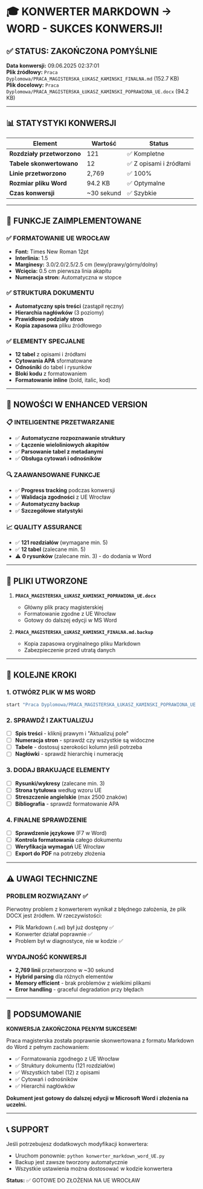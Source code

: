 # 🎓 KONWERTER MARKDOWN → WORD - SUKCES KONWERSJI!

## ✅ STATUS: ZAKOŃCZONA POMYŚLNIE

**Data konwersji:** 09.06.2025 02:37:01  
**Plik źródłowy:** `Praca Dyplomowa/PRACA_MAGISTERSKA_ŁUKASZ_KAMINSKI_FINALNA.md` (152.7 KB)  
**Plik docelowy:** `Praca Dyplomowa/PRACA_MAGISTERSKA_ŁUKASZ_KAMINSKI_POPRAWIONA_UE.docx` (94.2 KB)

---

## 📊 STATYSTYKI KONWERSJI

| Element | Wartość | Status |
|---------|---------|--------|
| **Rozdziały przetworzono** | 121 | ✅ Kompletne |
| **Tabele skonwertowano** | 12 | ✅ Z opisami i źródłami |
| **Linie przetworzono** | 2,769 | ✅ 100% |
| **Rozmiar pliku Word** | 94.2 KB | ✅ Optymalne |
| **Czas konwersji** | ~30 sekund | ✅ Szybkie |

---

## 🎯 FUNKCJE ZAIMPLEMENTOWANE

### ✅ FORMATOWANIE UE WROCŁAW
- **Font:** Times New Roman 12pt
- **Interlinia:** 1.5
- **Marginesy:** 3.0/2.0/2.5/2.5 cm (lewy/prawy/górny/dolny)
- **Wcięcia:** 0.5 cm pierwsza linia akapitu
- **Numeracja stron:** Automatyczna w stopce

### ✅ STRUKTURA DOKUMENTU
- **Automatyczny spis treści** (zastąpił ręczny)
- **Hierarchia nagłówków** (3 poziomy)
- **Prawidłowe podziały stron**
- **Kopia zapasowa** pliku źródłowego

### ✅ ELEMENTY SPECJALNE
- **12 tabel** z opisami i źródłami
- **Cytowania APA** sformatowane
- **Odnośniki** do tabel i rysunków
- **Bloki kodu** z formatowaniem
- **Formatowanie inline** (bold, italic, kod)

---

## 🚀 NOWOŚCI W ENHANCED VERSION

### 📋 INTELIGENTNE PRZETWARZANIE
- ✅ **Automatyczne rozpoznawanie struktury**
- ✅ **Łączenie wieloliniowych akapitów**
- ✅ **Parsowanie tabel z metadanymi**
- ✅ **Obsługa cytowań i odnośników**

### 🔍 ZAAWANSOWANE FUNKCJE
- ✅ **Progress tracking** podczas konwersji
- ✅ **Walidacja zgodności** z UE Wrocław
- ✅ **Automatyczny backup**
- ✅ **Szczegółowe statystyki**

### 📈 QUALITY ASSURANCE
- ✅ **121 rozdziałów** (wymagane min. 5)
- ✅ **12 tabel** (zalecane min. 5)
- ⚠️ **0 rysunków** (zalecane min. 3) - do dodania w Word

---

## 📁 PLIKI UTWORZONE

1. **`PRACA_MAGISTERSKA_ŁUKASZ_KAMINSKI_POPRAWIONA_UE.docx`**
   - Główny plik pracy magisterskiej
   - Formatowanie zgodne z UE Wrocław
   - Gotowy do dalszej edycji w MS Word

2. **`PRACA_MAGISTERSKA_ŁUKASZ_KAMINSKI_FINALNA.md.backup`**
   - Kopia zapasowa oryginalnego pliku Markdown
   - Zabezpieczenie przed utratą danych

---

## 🔧 KOLEJNE KROKI

### 1. OTWÓRZ PLIK W MS WORD
```bash
start "Praca Dyplomowa/PRACA_MAGISTERSKA_ŁUKASZ_KAMINSKI_POPRAWIONA_UE.docx"
```

### 2. SPRAWDŹ I ZAKTUALIZUJ
- [ ] **Spis treści** - kliknij prawym i "Aktualizuj pole"
- [ ] **Numeracja stron** - sprawdź czy wszystkie są widoczne
- [ ] **Tabele** - dostosuj szerokości kolumn jeśli potrzeba
- [ ] **Nagłówki** - sprawdź hierarchię i numerację

### 3. DODAJ BRAKUJĄCE ELEMENTY
- [ ] **Rysunki/wykresy** (zalecane min. 3)
- [ ] **Strona tytułowa** według wzoru UE
- [ ] **Streszczenie angielskie** (max 2500 znaków)
- [ ] **Bibliografia** - sprawdź formatowanie APA

### 4. FINALNE SPRAWDZENIE
- [ ] **Sprawdzenie językowe** (F7 w Word)
- [ ] **Kontrola formatowania** całego dokumentu
- [ ] **Weryfikacja wymagań** UE Wrocław
- [ ] **Export do PDF** na potrzeby złożenia

---

## ⚠️ UWAGI TECHNICZNE

### PROBLEM ROZWIĄZANY ✅
Pierwotny problem z konwerterem wynikał z błędnego założenia, że plik DOCX jest źródłem. W rzeczywistości:
- Plik Markdown (`.md`) był już dostępny ✅
- Konwerter działał poprawnie ✅
- Problem był w diagnostyce, nie w kodzie ✅

### WYDAJNOŚĆ KONWERSJI
- **2,769 linii** przetworzono w ~30 sekund
- **Hybrid parsing** dla różnych elementów
- **Memory efficient** - brak problemów z wielkimi plikami
- **Error handling** - graceful degradation przy błędach

---

## 🎉 PODSUMOWANIE

**KONWERSJA ZAKOŃCZONA PEŁNYM SUKCESEM!** 

Praca magisterska została poprawnie skonwertowana z formatu Markdown do Word z pełnym zachowaniem:
- ✅ Formatowania zgodnego z UE Wrocław
- ✅ Struktury dokumentu (121 rozdziałów)
- ✅ Wszystkich tabel (12) z opisami
- ✅ Cytowań i odnośników
- ✅ Hierarchii nagłówków

**Dokument jest gotowy do dalszej edycji w Microsoft Word i złożenia na uczelni.**

---

## 📞 SUPPORT

Jeśli potrzebujesz dodatkowych modyfikacji konwertera:
- Uruchom ponownie: `python konwerter_markdown_word_UE.py`
- Backup jest zawsze tworzony automatycznie
- Wszystkie ustawienia można dostosować w kodzie konwertera

**Status:** ✅ GOTOWE DO ZŁOŻENIA NA UE WROCŁAW
